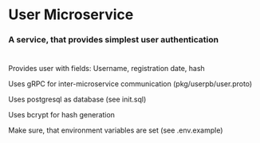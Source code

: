 # User Microservice

### A service, that provides simplest user authentication
#
Provides user with fields: Username, registration date, hash

Uses gRPC for inter-microservice communication (pkg/userpb/user.proto)

Uses postgresql as database (see init.sql)

Uses bcrypt for hash generation

Make sure, that environment variables are set (see .env.example)